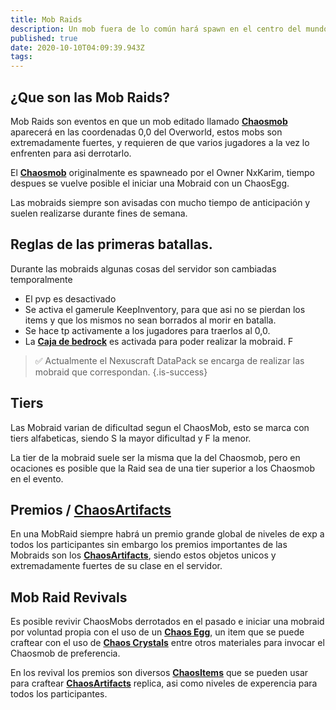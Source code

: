 ```yaml
---
title: Mob Raids
description: Un mob fuera de lo común hará spawn en el centro del mundo, entre varios jugadores deberán derrotarlo para ganar.
published: true
date: 2020-10-10T04:09:39.943Z
tags: 
---
```


## ¿Que son las Mob Raids?

Mob Raids son eventos en que un mob editado llamado [**Chaosmob**](./mobraid/chaosmob) aparecerá en las coordenadas 0,0 del Overworld, estos mobs son extremadamente fuertes, y requieren de que varios jugadores a la vez lo enfrenten para asi derrotarlo.


El [**Chaosmob**](./mobraid/chaosmob) originalmente es spawneado por el Owner NxKarim, tiempo despues se vuelve posible el iniciar una Mobraid con un ChaosEgg.

Las mobraids siempre son avisadas con mucho tiempo de anticipación y suelen realizarse durante fines de semana. 

## Reglas de las primeras batallas.
Durante las mobraids algunas cosas del servidor son cambiadas temporalmente

- El pvp es desactivado
- Se activa el gamerule KeepInventory, para que asi no se pierdan los items y que los mismos no sean borrados al morir en batalla.
- Se hace tp activamente a los jugadores para traerlos al 0,0.
- La [**Caja de bedrock**](/memes/maquina_de_lag_de_karim) es activada para poder realizar la mobraid. F

> :white_check_mark: Actualmente el Nexuscraft DataPack se encarga de realizar las mobraid que correspondan.
{.is-success}
 
## Tiers

Las Mobraid varian de dificultad segun el ChaosMob, esto se marca con tiers alfabeticas, siendo S la mayor dificultad y F la menor.

La tier de la mobraid suele ser la misma que la del Chaosmob, pero en ocaciones es posible que la Raid sea de una tier superior a los Chaosmob en el evento.

## Premios / [**ChaosArtifacts**](./mecanicas/customcrafting/ChaosArtifacts)

En una MobRaid siempre habrá un premio grande global de niveles de exp a todos los participantes sin embargo los premios importantes de las Mobraids son los [**ChaosArtifacts**](./mecanicas/customcrafting/ChaosArtifacts), siendo estos objetos unicos y extremadamente fuertes de su clase en el servidor.

## Mob Raid Revivals

Es posible revivir ChaosMobs derrotados en el pasado e iniciar una mobraid por voluntad propia con el uso de un [**Chaos Egg**](./mecanicas/customcrafting/ChaosEgg), un item que se puede craftear con el uso de [**Chaos Crystals**](./mecanicas/customcrafting/ChaosCrystal) entre otros materiales para invocar el Chaosmob de preferencia.

En los revival los premios son diversos [**ChaosItems**](./mecanicas/customcrafting/ChaosCrystal) que se pueden usar para craftear [**ChaosArtifacts**](./mecanicas/customcrafting/ChaosArtifacts) replica, asi como niveles de experencia para todos los participantes.




